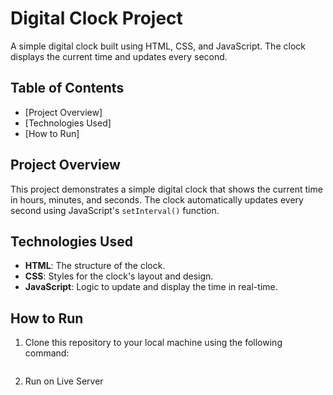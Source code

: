# Digital Clock Project

A simple digital clock built using HTML, CSS, and JavaScript. The clock displays the current time and updates every second.

## Table of Contents
- [Project Overview]
- [Technologies Used]
- [How to Run]


## Project Overview
This project demonstrates a simple digital clock that shows the current time in hours, minutes, and seconds. The clock automatically updates every second using JavaScript's `setInterval()` function.

## Technologies Used
- **HTML**: The structure of the clock.
- **CSS**: Styles for the clock's layout and design.
- **JavaScript**: Logic to update and display the time in real-time.

## How to Run
1. Clone this repository to your local machine using the following command:
   ```bash
2. Run on Live Server
